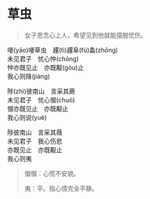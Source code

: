 # 草虫

> 女子思念心上人，希望见到他就能摆脱忧伤。

喓(yāo)喓草虫　趯(tì)趯阜(fù)螽(zhōng)  
未见君子　忧心忡(chōng)  
忡亦既见止　亦既觏(gòu)止  
我心则降(jiàng)

陟(zhì)彼南山　言采其蕨  
未见君子　忧心惙(chuò)  
惙亦既见止　亦既觏止  
我心则说(yuè)

陟彼南山　言采其薇  
未见君子　我心伤悲  
亦既见止　亦既觏止  
我心则夷

> 惙惙：心慌不安貌。
>
> 夷：平。指心情完全平静。